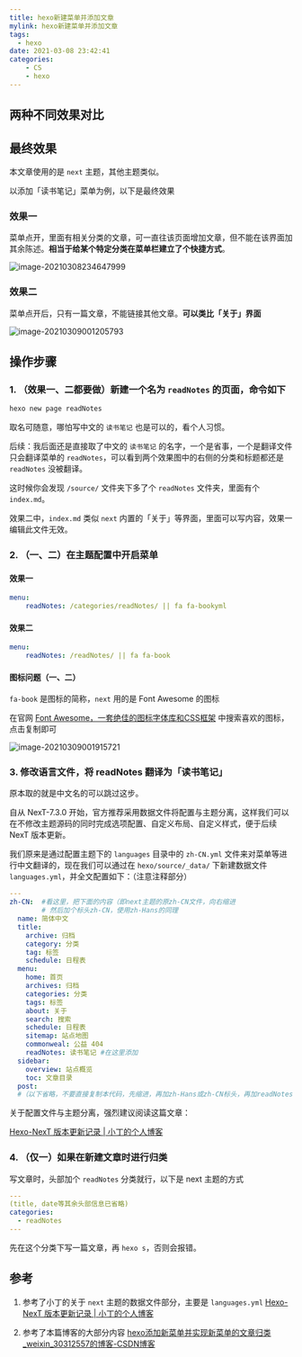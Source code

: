 ```yaml
---
title: hexo新建菜单并添加文章
mylink: hexo新建菜单并添加文章
tags:
  - hexo
date: 2021-03-08 23:42:41
categories:
	- CS
	- hexo
---
```




## 两种不同效果对比

## 最终效果

本文章使用的是 `next` 主题，其他主题类似。

以添加「读书笔记」菜单为例，以下是最终效果

<!--more-->

### 效果一

菜单点开，里面有相关分类的文章，可一直往该页面增加文章，但不能在该界面加其余陈述。**相当于给某个特定分类在菜单栏建立了个快捷方式**。

![image-20210308234647999](https://tcualhp-notes.oss-cn-hangzhou.aliyuncs.com/img/image-20210308234647999.png)

### 效果二

菜单点开后，只有一篇文章，不能链接其他文章。**可以类比「关于」界面**

![image-20210309001205793](https://tcualhp-notes.oss-cn-hangzhou.aliyuncs.com/img/image-20210309001205793.png)

## 操作步骤

### 1. （效果一、二都要做）新建一个名为 `readNotes` 的页面，命令如下

```sh
hexo new page readNotes
```

取名可随意，哪怕写中文的 `读书笔记` 也是可以的，看个人习惯。

后续：我后面还是直接取了中文的 `读书笔记` 的名字，一个是省事，一个是翻译文件只会翻译菜单的 `readNotes`，可以看到两个效果图中的右侧的分类和标题都还是 `readNotes` 没被翻译。

这时候你会发现 `/source/` 文件夹下多了个 `readNotes` 文件夹，里面有个 `index.md`。

效果二中，`index.md` 类似 `next` 内置的「关于」等界面，里面可以写内容，效果一编辑此文件无效。

### 2. （一、二）在主题配置中开启菜单

#### 效果一

```yml
menu:
	readNotes: /categories/readNotes/ || fa fa-bookyml
```

#### 效果二

```yml
menu:
	readNotes: /readNotes/ || fa fa-book
```

#### 图标问题（一、二）

`fa-book` 是图标的简称，`next` 用的是 Font Awesome 的图标

在官网 [Font Awesome，一套绝佳的图标字体库和CSS框架](https://fontawesome.dashgame.com/) 中搜索喜欢的图标，点击复制即可

![image-20210309001915721](https://tcualhp-notes.oss-cn-hangzhou.aliyuncs.com/img/image-20210309001915721.png)

### 3. 修改语言文件，将 readNotes 翻译为「读书笔记」

原本取的就是中文名的可以跳过这步。

自从 NexT-7.3.0 开始，官方推荐采用数据文件将配置与主题分离，这样我们可以在不修改主题源码的同时完成选项配置、自定义布局、自定义样式，便于后续 NexT 版本更新。

我们原来是通过配置主题下的 `languages` 目录中的 `zh-CN.yml` 文件来对菜单等进行中文翻译的，现在我们可以通过在 `hexo/source/_data/` 下新建数据文件 `languages.yml`，并全文配置如下：（注意注释部分）

```yml
---
zh-CN:	#看这里，把下面的内容（即next主题的原zh-CN文件，向右缩进
		# 然后加个标头zh-CN，使用zh-Hans的同理
  name: 简体中文
  title:
    archive: 归档
    category: 分类
    tag: 标签
    schedule: 日程表
  menu:
    home: 首页
    archives: 归档
    categories: 分类
    tags: 标签
    about: 关于
    search: 搜索
    schedule: 日程表
    sitemap: 站点地图
    commonweal: 公益 404
    readNotes: 读书笔记	#在这里添加
  sidebar:
    overview: 站点概览
    toc: 文章目录
  post:
  #（以下省略，不要直接复制本代码，先缩进，再加zh-Hans或zh-CN标头，再加readNotes: 读书笔记）
```

关于配置文件与主题分离，强烈建议阅读这篇文章：

[Hexo-NexT 版本更新记录 | 小丁的个人博客](https://tding.top/archives/2bd6d82.html)

### 4. （仅一）如果在新建文章时进行归类

写文章时，头部加个 `readNotes` 分类就行，以下是 next 主题的方式

```yml
---
(title, date等其余头部信息已省略)
categories:
  - readNotes
---
```

先在这个分类下写一篇文章，再 `hexo s`，否则会报错。

## 参考

1. 参考了小丁的关于 `next` 主题的数据文件部分，主要是 `languages.yml` [Hexo-NexT 版本更新记录 | 小丁的个人博客](https://tding.top/archives/2bd6d82.html)

2. 参考了本篇博客的大部分内容 [hexo添加新菜单并实现新菜单的文章归类_weixin_30312557的博客-CSDN博客](https://blog.csdn.net/weixin_30312557/article/details/98233523?utm_medium=distribute.pc_relevant.none-task-blog-OPENSEARCH-6.control&dist_request_id=&depth_1-utm_source=distribute.pc_relevant.none-task-blog-OPENSEARCH-6.control)